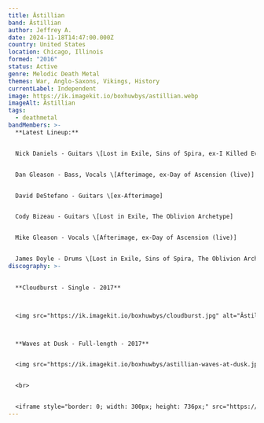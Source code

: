 ```yaml
---
title: Âstillian
band: Âstillian
author: Jeffrey A.
date: 2024-11-18T14:47:00.000Z
country: United States
location: Chicago, Illinois
formed: "2016"
status: Active
genre: Melodic Death Metal
themes: War, Anglo-Saxons, Vikings, History
currentLabel: Independent
image: https://ik.imagekit.io/boxhuwbys/astillian.webp
imageAlt: Âstillian
tags:
  - deathmetal
bandMembers: >-
  **Latest Lineup:**


  Nick Daniels - Guitars \[Lost in Exile, Sins of Spira, ex-I Killed Everyone]  


  Dan Gleason - Bass, Vocals \[Afterimage, ex-Day of Ascension (live)]  


  David DeStefano - Guitars \[ex-Afterimage]  


  Cody Bizeau - Guitars \[Lost in Exile, The Oblivion Archetype]  


  Mike Gleason - Vocals \[Afterimage, ex-Day of Ascension (live)]  


  James Doyle - Drums \[Lost in Exile, Sins of Spira, The Oblivion Archetype, Society's Plague]
discography: >-
  

  **Cloudburst - Single - 2017**  



  <img src="https://ik.imagekit.io/boxhuwbys/cloudburst.jpg" alt="Âstillian Cloudburst - Single cover" style="width:300px; height:auto;">



  **Waves at Dusk - Full-length - 2017**  


  <img src="https://ik.imagekit.io/boxhuwbys/astillian-waves-at-dusk.jpg" alt="Âstillian - Waves at Dusk - Full-length cover" style="width:300px; height:auto;">


  <br> 


  <iframe style="border: 0; width: 300px; height: 736px;" src="https://bandcamp.com/EmbeddedPlayer/album=320554125/size=large/bgcol=333333/linkcol=0f91ff/transparent=true/" seamless><a href="https://astillian.bandcamp.com/album/waves-at-dusk">Waves at Dusk by Âstillian</a></iframe>
---
```

